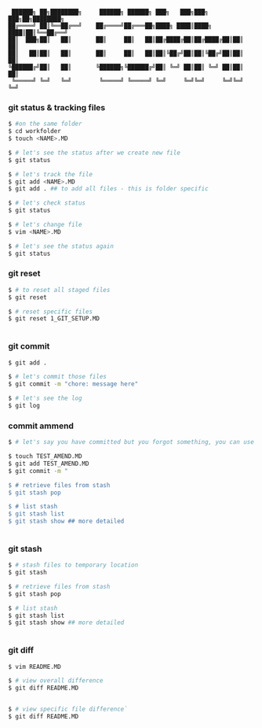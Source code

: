      ██████╗ ██╗████████╗     ██████╗ ██████╗ ███╗   ███╗███╗   ███╗██╗████████╗
    ██╔════╝ ██║╚══██╔══╝    ██╔════╝██╔═══██╗████╗ ████║████╗ ████║██║╚══██╔══╝
    ██║  ███╗██║   ██║       ██║     ██║   ██║██╔████╔██║██╔████╔██║██║   ██║   
    ██║   ██║██║   ██║       ██║     ██║   ██║██║╚██╔╝██║██║╚██╔╝██║██║   ██║   
    ╚██████╔╝██║   ██║       ╚██████╗╚██████╔╝██║ ╚═╝ ██║██║ ╚═╝ ██║██║   ██║   
     ╚═════╝ ╚═╝   ╚═╝        ╚═════╝ ╚═════╝ ╚═╝     ╚═╝╚═╝     ╚═╝╚═╝   ╚═╝   
                                                                                                                                    
 
### git status & tracking files 
```bash
$ #on the same folder
$ cd workfolder
$ touch <NAME>.MD

$ # let's see the status after we create new file
$ git status 

$ # let's track the file
$ git add <NAME>.MD
$ git add . ## to add all files - this is folder specific

$ # let's check status
$ git status

$ # let's change file
$ vim <NAME>.MD

$ # let's see the status again
$ git status
```
 
### git reset  

```bash 
$ # to reset all staged files
$ git reset 

$ # reset specific files
$ git reset 1_GIT_SETUP.MD  
 
```
 
### git commit  

```bash  
$ git add .

$ # let's commit those files
$ git commit -m "chore: message here"

$ # let's see the log 
$ git log
```
 
### commit ammend  
```bash 
$ # let's say you have committed but you forgot something, you can use --amend

$ touch TEST_AMEND.MD
$ git add TEST_AMEND.MD
$ git commit -m "

$ # retrieve files from stash
$ git stash pop

$ # list stash 
$ git stash list
$ git stash show ## more detailed
 
```


### git stash  
```bash 
$ # stash files to temporary location
$ git stash 

$ # retrieve files from stash
$ git stash pop

$ # list stash 
$ git stash list
$ git stash show ## more detailed
 
```


### git diff

```bash  
$ vim README.MD

$ # view overall difference
$ git diff README.MD


$ # view specific file difference`
$ git diff README.MD
```